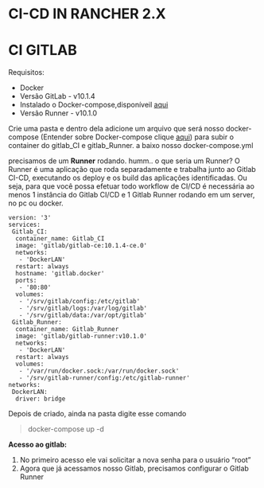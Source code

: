 # CI-CD IN RANCHER 2.X

# CI GITLAB

Requisitos:
- Docker 
- Versão GitLab - v10.1.4
- Instalado o Docker-compose,disponíveil [aqui](https://github.com/NaturalHistoryMuseum/scratchpads2/wiki/Install-Docker-and-Docker-Compose-(Centos-7))
- Versão Runner - v10.1.0

Crie uma pasta e dentro dela adicione um arquivo que será nosso docker-compose (Entender sobre Docker-compose clique [aqui](https://www.concrete.com.br/2017/12/11/docker-compose-o-que-e-para-que-serve-o-que-come/)) para subir o container do gitlab_CI e gitlab_Runner. a baixo nosso docker-compose.yml

precisamos de um **Runner** rodando. humm.. o que seria um Runner?
O Runner é uma aplicação que roda separadamente e trabalha junto ao Gitlab CI-CD, executando os deploy e os build das aplicações identificadas. Ou seja, para que você possa efetuar todo workflow de CI/CD é necessária ao menos 1 instância do Gitlab CI/CD e 1 Gitlab Runner rodando em um server, no pc ou docker.
```
version: '3'
services:
 Gitlab_CI:
  container_name: Gitlab_CI
  image: 'gitlab/gitlab-ce:10.1.4-ce.0'
  networks: 
   - 'DockerLAN'
  restart: always
  hostname: 'gitlab.docker'
  ports:
   - '80:80'
  volumes:
   - '/srv/gitlab/config:/etc/gitlab'
   - '/srv/gitlab/logs:/var/log/gitlab'
   - '/srv/gitlab/data:/var/opt/gitlab'
 Gitlab_Runner:
  container_name: Gitlab_Runner
  image: 'gitlab/gitlab-runner:v10.1.0'
  networks:
   - 'DockerLAN'
  restart: always
  volumes:
   - '/var/run/docker.sock:/var/run/docker.sock'
   - '/srv/gitlab-runner/config:/etc/gitlab-runner'
networks:
 DockerLAN:
  driver: bridge
  ````
  Depois de criado, ainda na pasta digite esse comando
  > docker-compose up -d
  
  **Acesso ao gitlab:**
  1. No primeiro acesso ele vai solicitar a nova senha para o usuário “root”
  2. Agora que já acessamos nosso Gitlab, precisamos configurar o Gitlab Runner
  
